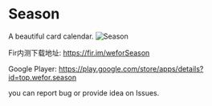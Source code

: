 # Season
A beautiful card calendar.
![Season](http://icemono.oss-cn-hangzhou.aliyuncs.com/images/img_season.jpg)

Fir内测下载地址: https://fir.im/weforSeason

Google Player: https://play.google.com/store/apps/details?id=top.wefor.season

you can report bug or provide idea on Issues.
